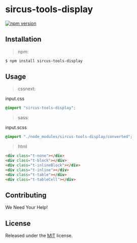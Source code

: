 # sircus-tools-display

[![npm version](https://img.shields.io/npm/v/sircus-tools-display.svg?style=flat)](https://www.npmjs.com/package/sircus-tools-display)

## Installation

> npm:

```bash
$ npm install sircus-tools-display
```

## Usage

> cssnext:

input.css
```css
@import "sircus-tools-display";
```

> sass:

input.scss
```scss
@import "./node_modules/sircus-tools-display/converted";
```


> html

```html
<div class="t-none"></div>
<div class="t-block"></div>
<div class="t-inlineBlock"></div>
<div class="t-inline"></div>
<div class="t-table"></div>
<div class="t-tableCell"></div>
```


## Contributing

We Need Your Help!


## License
Released under the [MIT](https://github.com/sircus/license/blob/master/LICENSE) license.

